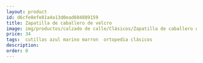 ```yaml
---
layout: product
id: d6cfe8efe81a4a13d0ead604889159
title: Zapatilla de caballero de velcro
image: img/productos/calzado de calle/Clásicos/Zapatilla de caballero de velcro=34 = cutillas azul marino marron  ortopedia clásicos.webp
price: 34 
tags:  cutillas azul marino marron  ortopedia clásicos
description: 
order: 0
---
```

